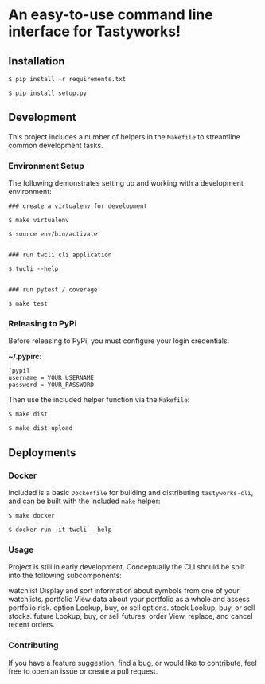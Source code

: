 # An easy-to-use command line interface for Tastyworks!

## Installation

```
$ pip install -r requirements.txt

$ pip install setup.py
```

## Development

This project includes a number of helpers in the `Makefile` to streamline common development tasks.

### Environment Setup

The following demonstrates setting up and working with a development environment:

```
### create a virtualenv for development

$ make virtualenv

$ source env/bin/activate


### run twcli cli application

$ twcli --help


### run pytest / coverage

$ make test
```


### Releasing to PyPi

Before releasing to PyPi, you must configure your login credentials:

**~/.pypirc**:

```
[pypi]
username = YOUR_USERNAME
password = YOUR_PASSWORD
```

Then use the included helper function via the `Makefile`:

```
$ make dist

$ make dist-upload
```

## Deployments

### Docker

Included is a basic `Dockerfile` for building and distributing `tastyworks-cli`,
and can be built with the included `make` helper:

```
$ make docker

$ docker run -it twcli --help
```

### Usage
Project is still in early development.
Conceptually the CLI should be split into the following subcomponents:

watchlist           Display and sort information about symbols from one of your watchlists.
portfolio           View data about your portfolio as a whole and assess portfolio risk.
option              Lookup, buy, or sell options.
stock               Lookup, buy, or sell stocks.
future              Lookup, buy, or sell futures.
order               View, replace, and cancel recent orders.

### Contributing
If you have a feature suggestion, find a bug, or would like to contribute, feel free to open an issue or create a pull request.
